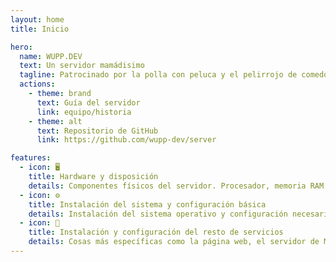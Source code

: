 ```yaml
---
layout: home
title: Inicio

hero:
  name: WUPP.DEV
  text: Un servidor mamádisimo
  tagline: Patrocinado por la polla con peluca y el pelirrojo de comedores
  actions:
    - theme: brand
      text: Guía del servidor
      link: equipo/historia
    - theme: alt
      text: Repositorio de GitHub
      link: https://github.com/wupp-dev/server

features:
  - icon: 🖥
    title: Hardware y disposición
    details: Componentes físicos del servidor. Procesador, memoria RAM, discos duros mecánicos, disco SSD y el uso que se le da a cada uno de ellos.
  - icon: ⚙️
    title: Instalación del sistema y configuración básica
    details: Instalación del sistema operativo y configuración necesaria para que el servidor pueda funcionar como debería funcionar un servidor.
  - icon: 📡
    title: Instalación y configuración del resto de servicios
    details: Cosas más específicas como la página web, el servidor de Minecraft, el correo electrónico, Nextcloud...
---
```

